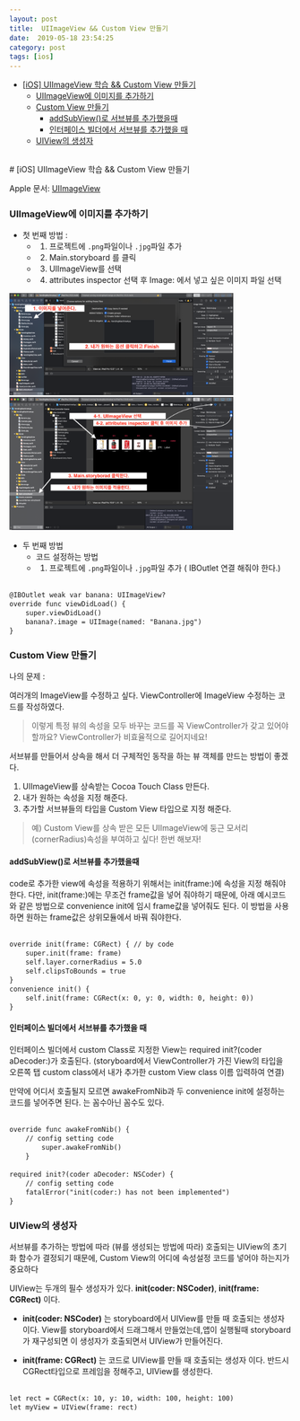 ```yaml
---
layout: post
title:  UIImageView && Custom View 만들기
date:  2019-05-18 23:54:25
category: post
tags: [ios]
---
```


- [[iOS] UIImageView 학습 && Custom View 만들기](#ios-uiimageview-%ED%95%99%EC%8A%B5--custom-view-%EB%A7%8C%EB%93%A4%EA%B8%B0)
    - [UIImageView에 이미지를 추가하기](#uiimageview%EC%97%90-%EC%9D%B4%EB%AF%B8%EC%A7%80%EB%A5%BC-%EC%B6%94%EA%B0%80%ED%95%98%EA%B8%B0)
    - [Custom View 만들기](#custom-view-%EB%A7%8C%EB%93%A4%EA%B8%B0)
      - [addSubView()로 서브뷰를 추가했을때](#addsubview%EB%A1%9C-%EC%84%9C%EB%B8%8C%EB%B7%B0%EB%A5%BC-%EC%B6%94%EA%B0%80%ED%96%88%EC%9D%84%EB%95%8C)
      - [인터페이스 빌더에서 서브뷰를 추가했을 때](#%EC%9D%B8%ED%84%B0%ED%8E%98%EC%9D%B4%EC%8A%A4-%EB%B9%8C%EB%8D%94%EC%97%90%EC%84%9C-%EC%84%9C%EB%B8%8C%EB%B7%B0%EB%A5%BC-%EC%B6%94%EA%B0%80%ED%96%88%EC%9D%84-%EB%95%8C)
    - [UIView의 생성자](#uiview%EC%9D%98-%EC%83%9D%EC%84%B1%EC%9E%90)

<br />
# [iOS] UIImageView 학습 && Custom View 만들기

Apple 문서: [UIImageView](https://developer.apple.com/documentation/uikit/uiimageview)



### UIImageView에 이미지를 추가하기

* 첫 번째 방법 : 
  * 1. 프로젝트에 `.png`파일이나 `.jpg`파일 추가
  * 2. Main.storyboard 를 클릭
  * 3. UIImageView를 선택
  * 4. attributes inspector 선택 후 Image: 에서 넣고 싶은 이미지 파일 선택


<img width="400" src="https://github.com/conyconydev/conyconydev.github.io/blob/master/_posts/postImg/imgAdd01.png?raw=true">
<img width="400" src="https://github.com/conyconydev/conyconydev.github.io/blob/master/_posts/postImg/imgAdd02.png?raw=true">
<br />

* 두 번째 방법
  * 코드 설정하는 방법
  * 1. 프로젝트에 `.png`파일이나 `.jpg`파일 추가
( IBOutlet 연결 해줘야 한다.)

<pre><code class="swift">
@IBOutlet weak var banana: UIImageView?
override func viewDidLoad() {
    super.viewDidLoad()
    banana?.image = UIImage(named: "Banana.jpg")
}
</code></pre>


### Custom View 만들기
나의 문제 : 

여러개의 ImageView를 수정하고 싶다. ViewController에  ImageView 수정하는 코드를 작성하였다.



> 이렇게 특정 뷰의 속성을 모두 바꾸는 코드를 꼭 ViewController가 갖고 있어야 할까요? ViewController가 비효율적으로 길어지네요!

서브뷰를 만들어서 상속을 해서 더 구체적인 동작을 하는 뷰 객체를 만드는 방법이 좋겠다.

1. UIImageView를 상속받는 Cocoa Touch Class 만든다.
2. 내가 원하는 속성을 지정 해준다.
3. 추가할 서브뷰들의 타입을 Custom View 타입으로 지정 해준다.

> 예) Custom View를 상속 받은 모든 UIImageView에 둥근 모서리(cornerRadius)속성을 부여하고 싶다! 한번 해보자!

#### addSubView()로 서브뷰를 추가했을때
code로 추가한 view에 속성을 적용하기 위해서는 init(frame:)에 속성을 지정 해줘야한다.
다만, init(frame:)에는 무조건 frame값을 넣어 줘야하기 때문에, 아래 예시코드와 같은 방법으로 convenience init에 임시 frame값을 넣어줘도 된다.
이 방법을 사용하면 원하는 frame값은 상위모듈에서 바꿔 줘야한다.

<pre><code class="swift">
override init(frame: CGRect) { // by code
    super.init(frame: frame)
    self.layer.cornerRadius = 5.0
    self.clipsToBounds = true
}
convenience init() {
    self.init(frame: CGRect(x: 0, y: 0, width: 0, height: 0))
}
</code></pre>

#### 인터페이스 빌더에서 서브뷰를 추가했을 때
인터페이스 빌더에서 custom Class로 지정한 View는 required init?(coder aDecoder:)가 호출된다.
(storyboard에서 ViewController가 가진 View의 타입을 오른쪽 탭 custom class에서 내가 추가한 custom View class 이름 입력하여 연결)

만약에 어디서 호출될지 모르면 awakeFromNib과 두 convenience init에 설정하는 코드를 넣어주면 된다. 는 꼼수아닌 꼼수도 있다.
<pre><code class="swift">
override func awakeFromNib() {
    // config setting code
        super.awakeFromNib()
    }

required init?(coder aDecoder: NSCoder) {
    // config setting code
    fatalError("init(coder:) has not been implemented")
}
</code></pre>

### UIView의 생성자
서브뷰를 추가하는 방법에 따라 (뷰를 생성되는 방법에 따라) 호출되는 UIView의 초기화 함수가 결정되기 때문에, Custom View의 어디에 속성설정 코드를 넣어야 하는지가 중요하다

UIView는 두개의 필수 생성자가 있다. 
**init(coder: NSCoder)**, **init(frame: CGRect)** 이다.
<br />

* **init(coder: NSCoder)** 는 storyboard에서 UIView를 만들 때 호출되는 생성자 이다.
View를 storyboard에서 드래그해서 만들었는데,앱이 실행될때 storyboard가 재구성되면 이 생성자가 호출되면서 UIView가 만들어진다.

* **init(frame: CGRect)** 는 코드로 UIView를 만들 때 호출되는 생성자 이다. 
반드시 CGRect타입으로 프레임을 정해주고, UIView를 생성한다.
<pre><code class="swift">
let rect = CGRect(x: 10, y: 10, width: 100, height: 100)
let myView = UIView(frame: rect)
</code></pre>

